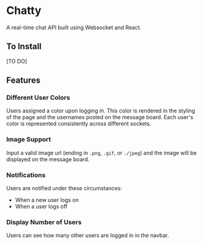 # Chatty

A real-time chat API built using Websocket and React.

## To Install
[TO DO]

## Features

### Different User Colors
Users assigned a color upon logging in. This color is rendered in the styling of the page and the usernames posted on the message board. Each user's color is represented consistently across different sockets.

### Image Support
Input a valid image url (ending in `.png`, `.gif`, or `./jpeg`) and the image will be displayed on the message board.

### Notifications
Users are notified under these circumstances:
  * When a new user logs on
  * When a user logs off

### Display Number of Users
Users can see how many other users are logged in in the navbar.


